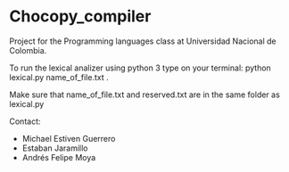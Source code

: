 # Chocopy_compiler
Project for the Programming languages class at Universidad Nacional de Colombia.

To run the lexical analizer using python 3 type on your terminal:  python lexical.py name_of_file.txt .

Make sure that name_of_file.txt and reserved.txt are in the same folder as lexical.py

Contact:

- Michael Estiven Guerrero
- Estaban Jaramillo
- Andrés Felipe Moya

